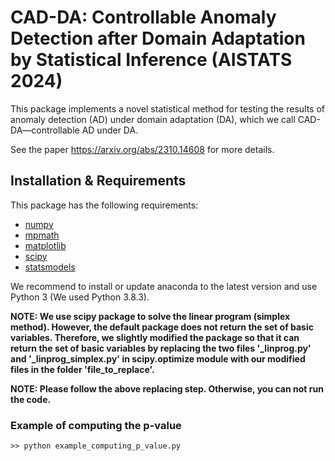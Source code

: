 # CAD-DA: Controllable Anomaly Detection after Domain Adaptation by Statistical Inference (AISTATS 2024)

This package implements a novel statistical method for testing the results of anomaly detection (AD) under domain adaptation (DA), which we call CAD-DA—controllable AD under DA.

See the paper <https://arxiv.org/abs/2310.14608> for more details.

## Installation & Requirements

This package has the following requirements:

- [numpy](http://numpy.org)
- [mpmath](http://mpmath.org/)
- [matplotlib](https://matplotlib.org/)
- [scipy](https://www.scipy.org)
- [statsmodels](https://www.statsmodels.org/stable/index.html)

We recommend to install or update anaconda to the latest version and use Python 3
(We used Python 3.8.3).

**NOTE: We use scipy package to solve the linear program (simplex method). However, the default package does not return the set of basic variables. Therefore, we slightly modified the package so that it can return the set of basic variables by replacing the two files '_linprog.py' and '_linprog_simplex.py' in scipy.optimize module with our modified files in the folder 'file_to_replace'.**

**NOTE: Please follow the above replacing step. Otherwise, you can not run the code.**

### Example of computing the p-value
```
>> python example_computing_p_value.py
```

